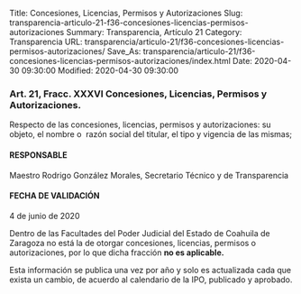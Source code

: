 Title: Concesiones, Licencias, Permisos y Autorizaciones
Slug: transparencia-articulo-21-f36-concesiones-licencias-permisos-autorizaciones
Summary: Transparencia, Artículo 21
Category: Transparencia
URL: transparencia/articulo-21/f36-concesiones-licencias-permisos-autorizaciones/
Save_As: transparencia/articulo-21/f36-concesiones-licencias-permisos-autorizaciones/index.html
Date: 2020-04-30 09:30:00
Modified: 2020-04-30 09:30:00


### Art. 21, Fracc. XXXVI Concesiones, Licencias, Permisos y Autorizaciones.

Respecto de las concesiones, licencias, permisos y autorizaciones: su objeto, el nombre o  razón social del titular, el tipo y vigencia de las mismas;

#### RESPONSABLE

Maestro Rodrigo González Morales, Secretario Técnico y de Transparencia

#### FECHA DE VALIDACIÓN

4 de junio de 2020

Dentro de las Facultades del Poder Judicial del Estado de Coahuila de Zaragoza no está la de otorgar concesiones, licencias, permisos o autorizaciones, por lo que dicha fracción **no es aplicable.**

Esta información se publica una vez por año y solo es actualizada cada que exista un cambio, de acuerdo al calendario de la IPO, publicado y aprobado.


